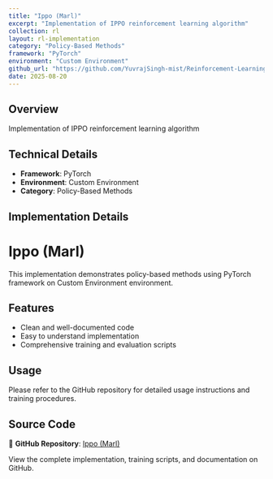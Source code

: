 ```yaml
---
title: "Ippo (Marl)"
excerpt: "Implementation of IPPO reinforcement learning algorithm"
collection: rl
layout: rl-implementation
category: "Policy-Based Methods"
framework: "PyTorch"
environment: "Custom Environment"
github_url: "https://github.com/YuvrajSingh-mist/Reinforcement-Learning/tree/master/MARL/IPPO"
date: 2025-08-20
---
```


## Overview
Implementation of IPPO reinforcement learning algorithm

## Technical Details
- **Framework**: PyTorch
- **Environment**: Custom Environment
- **Category**: Policy-Based Methods

## Implementation Details


# Ippo (Marl)

This implementation demonstrates policy-based methods using PyTorch framework on Custom Environment environment.

## Features
- Clean and well-documented code
- Easy to understand implementation
- Comprehensive training and evaluation scripts

## Usage
Please refer to the GitHub repository for detailed usage instructions and training procedures.


## Source Code
📁 **GitHub Repository**: [Ippo (Marl)](https://github.com/YuvrajSingh-mist/Reinforcement-Learning/tree/master/MARL/IPPO)

View the complete implementation, training scripts, and documentation on GitHub.
